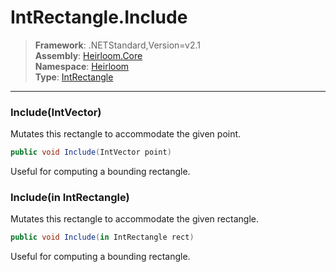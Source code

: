 # IntRectangle.Include

> **Framework**: .NETStandard,Version=v2.1  
> **Assembly**: [Heirloom.Core][0]  
> **Namespace**: [Heirloom][0]  
> **Type**: [IntRectangle][1]

--------------------------------------------------------------------------------

### Include(IntVector)

Mutates this rectangle to accommodate the given point.

```cs
public void Include(IntVector point)
```

Useful for computing a bounding rectangle.

### Include(in IntRectangle)

Mutates this rectangle to accommodate the given rectangle.

```cs
public void Include(in IntRectangle rect)
```

Useful for computing a bounding rectangle.

[0]: ../Heirloom.Core.md
[1]: Heirloom.IntRectangle.md
